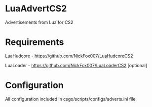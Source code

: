 # LuaAdvertCS2

Advertisements from Lua for CS2

# Requirements

LuaHudcore - https://github.com/NickFox007/LuaHudcoreCS2

LuaLoader - https://github.com/NickFox007/LuaLoaderCS2 [optional]

# Configuration

All configuration included in csgo/scripts/configs/adverts.ini file

